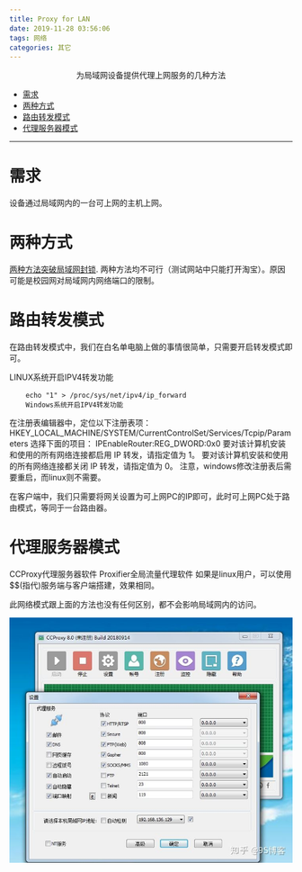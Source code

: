 ```yaml
---
title: Proxy for LAN
date: 2019-11-28 03:56:06
tags: 网络
categories: 其它
---
```

<font face="微软雅黑"> </font>
<center>为局域网设备提供代理上网服务的几种方法</center>

<!-- more -->
<!-- TOC -->

- [需求](#需求)
- [两种方式](#两种方式)
- [路由转发模式](#路由转发模式)
- [代理服务器模式](#代理服务器模式)

<!-- /TOC -->
***

# 需求

设备通过局域网内的一台可上网的主机上网。

# 两种方式

[两种方法突破局域网封锁](https://zhuanlan.zhihu.com/p/47877486).
两种方法均不可行（测试网站中只能打开淘宝）。原因可能是校园网对局域网内网络端口的限制。

# 路由转发模式

在路由转发模式中，我们在白名单电脑上做的事情很简单，只需要开启转发模式即可。

LINUX系统开启IPV4转发功能

        echo "1" > /proc/sys/net/ipv4/ip_forward
        Windows系统开启IPV4转发功能

在注册表编辑器中，定位以下注册表项：
        HKEY_LOCAL_MACHINE/SYSTEM/CurrentControlSet/Services/Tcpip/Parameters
选择下面的项目：
        IPEnableRouter:REG_DWORD:0x0 
要对该计算机安装和使用的所有网络连接都启用 IP 转发，请指定值为 1。 
要对该计算机安装和使用的所有网络连接都关闭 IP 转发，请指定值为 0。
注意，windows修改注册表后需要重启，而linux则不需要。

在客户端中，我们只需要将网关设置为可上网PC的IP即可，此时可上网PC处于路由模式，等同于一台路由器。

# 代理服务器模式

CCProxy代理服务器软件 Proxifier全局流量代理软件
如果是linux用户，可以使用$$(指代)服务端与客户端搭建，效果相同。

此网络模式跟上面的方法也没有任何区别，都不会影响局域网内的访问。

<img  src="../images/ccproxy.jpg" alt= 'CCPROXY界面' width=600   align=center>
